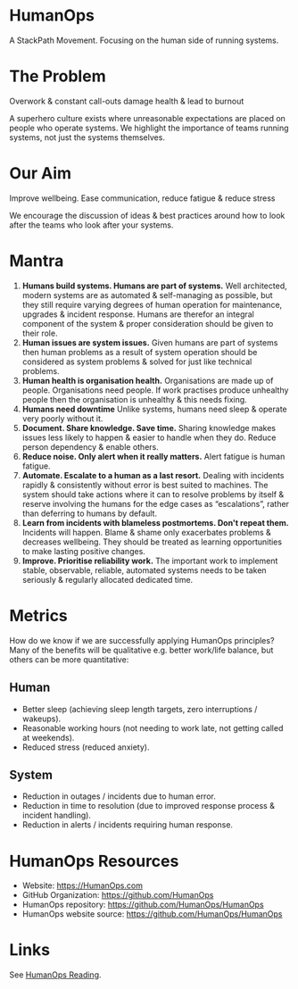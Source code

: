 # HumanOps
A StackPath Movement. Focusing on the human side of running systems.


# The Problem
Overwork & constant call-outs damage health & lead to burnout

A superhero culture exists where unreasonable expectations are placed on people who operate systems. We highlight the importance of teams running systems, not just the systems themselves.


# Our Aim
Improve wellbeing. Ease communication, reduce fatigue & reduce stress

We encourage the discussion of ideas & best practices around how to look after the teams who look after your systems.


# Mantra
1. **Humans build systems. Humans are part of systems.** Well architected, modern systems are as automated & self-managing as possible, but they still require varying degrees of human operation for maintenance, upgrades & incident response. Humans are therefor an integral component of the system & proper consideration should be given to their role.
1. **Human issues are system issues.** Given humans are part of systems then human problems as a result of system operation should be considered as system problems & solved for just like technical problems.
1. **Human health is organisation health.** Organisations are made up of people. Organisations need people. If work practises produce unhealthy people then the organisation is unhealthy & this needs fixing.
1. **Humans need downtime** Unlike systems, humans need sleep & operate very poorly without it.
1. **Document. Share knowledge. Save time.** Sharing knowledge makes issues less likely to happen & easier to handle when they do. Reduce person dependency & enable others.
1. **Reduce noise. Only alert when it really matters.** Alert fatigue is human fatigue.  
1. **Automate. Escalate to a human as a last resort.** Dealing with incidents rapidly & consistently without error is best suited to machines. The system should take actions where it can to resolve problems by itself & reserve involving the humans for the edge cases as “escalations”, rather than deferring to humans by default.
1. **Learn from incidents with blameless postmortems. Don't repeat them.** Incidents will happen. Blame & shame only exacerbates problems & decreases wellbeing. They should be treated as learning opportunities to make lasting positive changes. 
1. **Improve. Prioritise reliability work.** The important work to implement stable, observable, reliable, automated systems needs to be taken seriously & regularly allocated dedicated time.


# Metrics
How do we know if we are successfully applying HumanOps principles? Many of the benefits will be qualitative e.g. better work/life balance, but others can be more quantitative:

## Human
* Better sleep (achieving sleep length targets, zero interruptions / wakeups).
* Reasonable working hours (not needing to work late, not getting called at weekends).
* Reduced stress (reduced anxiety).

## System
* Reduction in outages / incidents due to human error.
* Reduction in time to resolution (due to improved response process & incident handling).
* Reduction in alerts / incidents requiring human response.


# HumanOps Resources
* Website: https://HumanOps.com
* GitHub Organization: https://github.com/HumanOps
* HumanOps repository: https://github.com/HumanOps/HumanOps
* HumanOps website source: https://github.com/HumanOps/HumanOps


# Links
See [HumanOps Reading](links.md).
